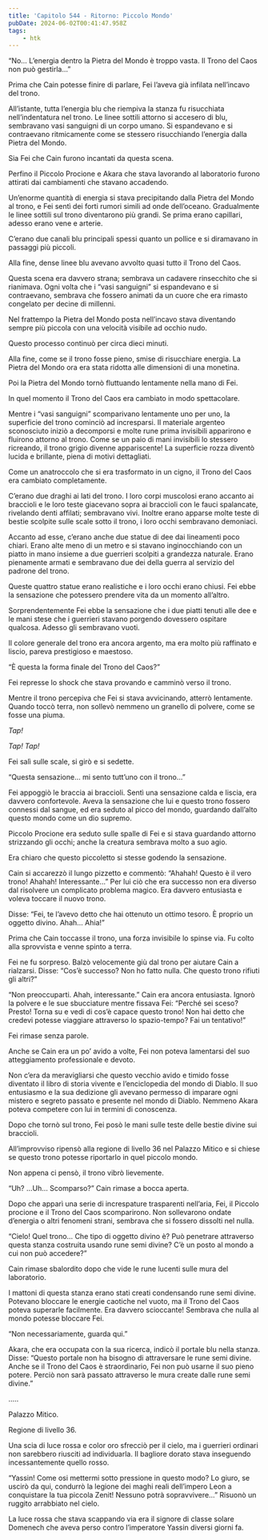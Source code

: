 ```yaml
---
title: 'Capitolo 544 - Ritorno: Piccolo Mondo'
pubDate: 2024-06-02T00:41:47.958Z
tags:
    - htk
---
```


“No… L’energia dentro la Pietra del Mondo è troppo vasta. Il Trono del Caos non può gestirla…”

Prima che Cain potesse finire di parlare, Fei l’aveva già infilata nell’incavo del trono.

All’istante, tutta l’energia blu che riempiva la stanza fu risucchiata nell’indentatura nel trono. Le linee sottili attorno si accesero di blu, sembravano vasi sanguigni di un corpo umano. Si espandevano e si contraevano ritmicamente come se stessero risucchiando l’energia dalla Pietra del Mondo.

Sia Fei che Cain furono incantati da questa scena.

Perfino il Piccolo Procione e Akara che stava lavorando al laboratorio furono attirati dai cambiamenti che stavano accadendo.

Un’enorme quantità di energia si stava precipitando dalla Pietra del Mondo al trono, e Fei sentì dei forti rumori simili ad onde dell’oceano. Gradualmente le linee sottili sul trono diventarono più grandi. Se prima erano capillari, adesso erano vene e arterie.

C’erano due canali blu principali spessi quanto un pollice e si diramavano in passaggi più piccoli.

Alla fine, dense linee blu avevano avvolto quasi tutto il Trono del Caos.

Questa scena era davvero strana; sembrava un cadavere rinsecchito che si rianimava. Ogni volta che i “vasi sanguigni” si espandevano e si contraevano, sembrava che fossero animati da un cuore che era rimasto congelato per decine di millenni.

Nel frattempo la Pietra del Mondo posta nell’incavo stava diventando sempre più piccola con una velocità visibile ad occhio nudo.

Questo processo continuò per circa dieci minuti.

Alla fine, come se il trono fosse pieno, smise di risucchiare energia. La Pietra del Mondo ora era stata ridotta alle dimensioni di una monetina.

Poi la Pietra del Mondo tornò fluttuando lentamente nella mano di Fei.

In quel momento il Trono del Caos era cambiato in modo spettacolare.

Mentre i “vasi sanguigni” scomparivano lentamente uno per uno, la superficie del trono cominciò ad incresparsi. Il materiale argenteo sconosciuto iniziò a decomporsi e molte rune prima invisibili apparirono e fluirono attorno al trono. Come se un paio di mani invisibili lo stessero ricreando, il trono grigio divenne appariscente! La superficie rozza diventò lucida e brillante, piena di motivi dettagliati.

Come un anatroccolo che si era trasformato in un cigno, il Trono del Caos era cambiato completamente.

C’erano due draghi ai lati del trono. I loro corpi muscolosi erano accanto ai braccioli e le loro teste giacevano sopra ai braccioli con le fauci spalancate, rivelando denti affilati; sembravano vivi. Inoltre erano apparse molte teste di bestie scolpite sulle scale sotto il trono, i loro occhi sembravano demoniaci.

Accanto ad esse, c’erano anche due statue di dee dai lineamenti poco chiari. Erano alte meno di un metro e si stavano inginocchiando con un piatto in mano insieme a due guerrieri scolpiti a grandezza naturale. Erano pienamente armati e sembravano due dei della guerra al servizio del padrone del trono.

Queste quattro statue erano realistiche e i loro occhi erano chiusi. Fei ebbe la sensazione che potessero prendere vita da un momento all’altro.

Sorprendentemente Fei ebbe la sensazione che i due piatti tenuti alle dee e le mani stese che i guerrieri stavano porgendo dovessero ospitare qualcosa. Adesso gli sembravano vuoti.

Il colore generale del trono era ancora argento, ma era molto più raffinato e liscio, pareva prestigioso e maestoso.

“È questa la forma finale del Trono del Caos?”

Fei represse lo shock che stava provando e camminò verso il trono.

Mentre il trono percepiva che Fei si stava avvicinando, atterrò lentamente. Quando toccò terra, non sollevò nemmeno un granello di polvere, come se fosse una piuma.

<em>Tap!

Tap! Tap!</em>

Fei salì sulle scale, si girò e si sedette.

“Questa sensazione… mi sento tutt’uno con il trono…”

Fei appoggiò le braccia ai braccioli. Sentì una sensazione calda e liscia, era davvero confortevole. Aveva la sensazione che lui e questo trono fossero connessi dal sangue, ed era seduto al picco del mondo, guardando dall’alto questo mondo come un dio supremo.

Piccolo Procione era seduto sulle spalle di Fei e si stava guardando attorno strizzando gli occhi; anche la creatura sembrava molto a suo agio.

Era chiaro che questo piccoletto si stesse godendo la sensazione.

Cain si accarezzò il lungo pizzetto e commentò: “Ahahah! Questo è il vero trono! Ahahah! Interessante…” Per lui ciò che era successo non era diverso dal risolvere un complicato problema magico. Era davvero entusiasta e voleva toccare il nuovo trono.

Disse: “Fei, te l’avevo detto che hai ottenuto un ottimo tesoro. È proprio un oggetto divino. Ahah… Ahia!”

Prima che Cain toccasse il trono, una forza invisibile lo spinse via. Fu colto alla sprovvista e venne spinto a terra.

Fei ne fu sorpreso. Balzò velocemente giù dal trono per aiutare Cain a rialzarsi. Disse: “Cos’è successo? Non ho fatto nulla. Che questo trono rifiuti gli altri?”

“Non preoccuparti. Ahah, interessante.” Cain era ancora entusiasta. Ignorò la polvere e le sue sbucciature mentre fissava Fei: “Perché sei sceso? Presto! Torna su e vedi di cos’è capace questo trono! Non hai detto che credevi potesse viaggiare attraverso lo spazio-tempo? Fai un tentativo!”

Fei rimase senza parole.

Anche se Cain era un po’ avido a volte, Fei non poteva lamentarsi del suo atteggiamento professionale e devoto.

Non c’era da meravigliarsi che questo vecchio avido e timido fosse diventato il libro di storia vivente e l’enciclopedia del mondo di Diablo. Il suo entusiasmo e la sua dedizione gli avevano permesso di imparare ogni mistero e segreto passato e presente nel mondo di Diablo. Nemmeno Akara poteva competere con lui in termini di conoscenza.

Dopo che tornò sul trono, Fei posò le mani sulle teste delle bestie divine sui braccioli.

All’improvviso ripensò alla regione di livello 36 nel Palazzo Mitico e si chiese se questo trono potesse riportarlo in quel piccolo mondo.

Non appena ci pensò, il trono vibrò lievemente.

“Uh? …Uh… Scomparso?” Cain rimase a bocca aperta.

Dopo che apparì una serie di increspature trasparenti nell’aria, Fei, il Piccolo procione e il Trono del Caos scomparirono. Non sollevarono ondate d’energia o altri fenomeni strani, sembrava che si fossero dissolti nel nulla.

“Cielo! Quel trono… Che tipo di oggetto divino è? Può penetrare attraverso questa stanza costruita usando rune semi divine? C’è un posto al mondo a cui non può accedere?”

Cain rimase sbalordito dopo che vide le rune lucenti sulle mura del laboratorio.

I mattoni di questa stanza erano stati creati condensando rune semi divine. Potevano bloccare le energie caotiche nel vuoto, ma il Trono del Caos poteva superarle facilmente. Era davvero scioccante! Sembrava che nulla al mondo potesse bloccare Fei.

“Non necessariamente, guarda qui.”

Akara, che era occupata con la sua ricerca, indicò il portale blu nella stanza. Disse: “Questo portale non ha bisogno di attraversare le rune semi divine. Anche se il Trono del Caos è straordinario, Fei non può usarne il suo pieno potere. Perciò non sarà passato attraverso le mura create dalle rune semi divine.”

…..

Palazzo Mitico.

Regione di livello 36.

Una scia di luce rossa e color oro sfrecciò per il cielo, ma i guerrieri ordinari non sarebbero riusciti ad individuarla. Il bagliore dorato stava inseguendo incessantemente quello rosso.

“Yassin! Come osi mettermi sotto pressione in questo modo? Lo giuro, se uscirò da qui, condurrò la legione dei maghi reali dell’impero Leon a conquistare la tua piccola Zenit! Nessuno potrà sopravvivere…” Risuonò un ruggito arrabbiato nel cielo.

La luce rossa che stava scappando via era il signore di classe solare Domenech che aveva perso contro l’imperatore Yassin diversi giorni fa.
